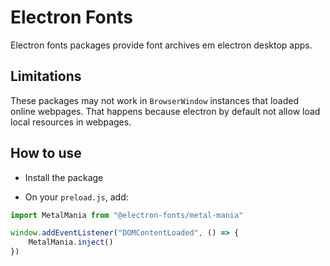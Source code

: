 # Electron Fonts

Electron fonts packages provide font archives em electron desktop apps.

## Limitations

These packages may not work in `BrowserWindow` instances that loaded online webpages. That happens because electron by default not allow load local resources in webpages.

## How to use

* Install the package

* On your `preload.js`, add:

```ts
import MetalMania from "@electron-fonts/metal-mania"

window.addEventListener("DOMContentLoaded", () => {
    MetalMania.inject()
})
```